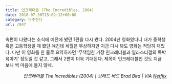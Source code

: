 ```yaml
---
title: 인크레더블 (The Incredibles, 2004)
date: 2018-07-30T15:02:12+00:00
category: 마주한다
url: /847
---
```


속편이 나왔다는 소식에 예전에 봤던 1편을 다시 봤다. 2004년 영화였다니 내가 중학생 혹은 고등학생일 때 봤단 얘긴데 세월은 무상하지만 지금 다시 봐도 영화는 적당히 재밌다. 다만 이 영화를 한 줄로 요약하자면 &#8216;무책임한 가장 인크레더블과 일라스티걸의 독박육아기&#8217; 정도일 것 같고, 그래서 2편이 더욱 기대된다. 제목이 인크레더블인 것도 지금 보니 썩 마음에 들지 않네.

<p style="text-align:right">
  <em>인크레더블 The Incredibles (2004) | 브래드 버드 Brad Bird</em><em>&nbsp;| VIA <a href="http://netflix.com" target="_blank" rel="noreferrer noopener">Netflix</a></em>
</p>
